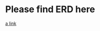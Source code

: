 

# Please find ERD here

[a link](https://github.com/kaushalrails/studiotime_schema/blob/master/erd.pdf)
